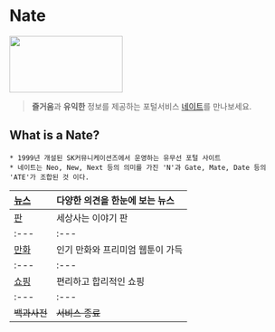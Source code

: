 # Nate 
<img src="https://img1.daumcdn.net/thumb/R800x0/?scode=mtistory2&fname=https%3A%2F%2Fk.kakaocdn.net%2Fdn%2FTyLPc%2Fbtqw8B8756m%2FBsp5Vk1DqASQiCNbCpMhck%2Fimg.jpg" width="200" height="100">

> **즐거움**과 **유익한** 정보를 제공하는 포털서비스 [네이트](www.nate.com"네이트")를 만나보세요.


## What is a Nate?
```
* 1999년 개설된 SK커뮤니케이션즈에서 운영하는 유무선 포털 사이트
* 네이트는 Neo, New, Next 등의 의미를 가진 'N'과 Gate, Mate, Date 등의 'ATE'가 조합된 것 이다.
```


[뉴스](www.news.nate.com"뉴스")|다양한 의견을 한눈에 보는 뉴스|
|:---|:---|
[판](https://pann.nate.com/"판")|세상사는 이야기 판|
|:---|:---|
[만화](https://comics.nate.com/main/"만화")|인기 만화와 프리미엄 웹툰이 가득|
|:---|:---|
[쇼핑](https://shopping.nate.com/#!top"쇼핑")|편리하고 합리적인 쇼핑|
|:---|:---|
|~~백과사전~~|~~서비스 종료~~|
